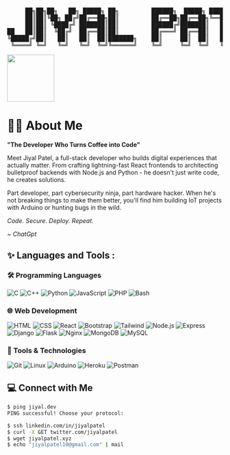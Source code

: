 <div align="center">
<pre>
<span>     ██╗██╗██╗   ██╗ █████╗ ██╗         ██████╗  █████╗ ████████╗███████╗██╗     </span>
<span>     ██║██║╚██╗ ██╔╝██╔══██╗██║         ██╔══██╗██╔══██╗╚══██╔══╝██╔════╝██║     </span>
<span>     ██║██║ ╚████╔╝ ███████║██║         ██████╔╝███████║   ██║   █████╗  ██║     </span>
<span>██   ██║██║  ╚██╔╝  ██╔══██║██║         ██╔═══╝ ██╔══██║   ██║   ██╔══╝  ██║     </span>
<span>╚█████╔╝██║   ██║   ██║  ██║███████╗    ██║     ██║  ██║   ██║   ███████╗███████╗</span>
<span> ╚════╝ ╚═╝   ╚═╝   ╚═╝  ╚═╝╚══════╝    ╚═╝     ╚═╝  ╚═╝   ╚═╝   ╚══════╝╚══════╝</span>
</pre>
</div>

<img src="https://komarev.com/ghpvc/?username=jiyalpatel&color=3aa1bf&style=for-the-badge&label=HELLO+VISITOR" width=110>

# 👨‍💻 About Me

**"The Developer Who Turns Coffee into Code"**

Meet Jiyal Patel, a full-stack developer who builds digital experiences that actually matter. From crafting lightning-fast React frontends to architecting bulletproof backends with Node.js and Python - he doesn't just write code, he creates solutions.

Part developer, part cybersecurity ninja, part hardware hacker. When he's not breaking things to make them better, you'll find him building IoT projects with Arduino or hunting bugs in the wild.

*Code. Secure. Deploy. Repeat.*

~ *ChatGpt*

## ✨ Languages and Tools :
### 🛠️ Programming Languages
![C](https://skillicons.dev/icons?i=c)
![C++](https://skillicons.dev/icons?i=cpp)
![Python](https://skillicons.dev/icons?i=python)
![JavaScript](https://skillicons.dev/icons?i=javascript)
![PHP](https://skillicons.dev/icons?i=php)
![Bash](https://skillicons.dev/icons?i=bash)

### 🌐 Web Development
![HTML](https://skillicons.dev/icons?i=html)
![CSS](https://skillicons.dev/icons?i=css)
![React](https://skillicons.dev/icons?i=react)
![Bootstrap](https://skillicons.dev/icons?i=bootstrap)
![Tailwind](https://skillicons.dev/icons?i=tailwind)
![Node.js](https://skillicons.dev/icons?i=nodejs)
![Express](https://skillicons.dev/icons?i=express)
![Django](https://skillicons.dev/icons?i=django)
![Flask](https://skillicons.dev/icons?i=flask)
![Nginx](https://skillicons.dev/icons?i=nginx)
![MongoDB](https://skillicons.dev/icons?i=mongodb)
![MySQL](https://skillicons.dev/icons?i=mysql)

### 🔧 Tools & Technologies
![Git](https://skillicons.dev/icons?i=git)
![Linux](https://skillicons.dev/icons?i=linux)
![Arduino](https://skillicons.dev/icons?i=arduino)
![Heroku](https://skillicons.dev/icons?i=heroku)
![Postman](https://skillicons.dev/icons?i=postman)

## 💻 Connect with Me

```bash
$ ping jiyal.dev
PING successful! Choose your protocol:

$ ssh linkedin.com/in/jiyalpatel
$ curl -X GET twitter.com/jiyalpatel  
$ wget jiyalpatel.xyz
$ echo "jiyalpatel10@gmail.com" | mail
```
